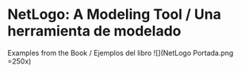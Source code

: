 # NetLogo: A Modeling Tool / Una herramienta de modelado

Examples from the Book / Ejemplos del libro
![](NetLogo Portada.png =250x)
